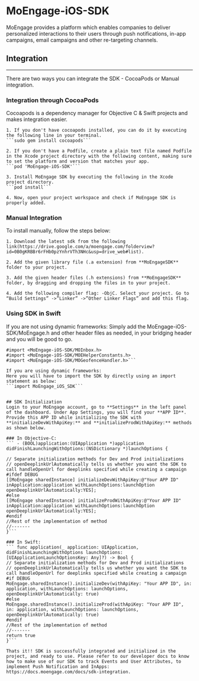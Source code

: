 # MoEngage-iOS-SDK

MoEngage provides a platform which enables companies to deliver personalized interactions to their users through push notifications, in-app campaigns, email campaigns and other re-targeting channels.

## Integration
------------------------
There are two ways you can integrate the SDK - CocoaPods or Manual integration.

### Integration through CocoaPods
Cocoapods is a dependency manager for Objective C & Swift projects and makes integration easier.

    1. If you don't have cocoapods installed, you can do it by executing the following line in your terminal.
    ```sudo gem install cocoapods```
    
    2. If you don't have a Podfile, create a plain text file named Podfile in the Xcode project directory with the following content, making sure to set the platform and version that matches your app.
    ```pod 'MoEngage-iOS-SDK'```
    
    3. Install MoEngage SDK by executing the following in the Xcode project directory.
    ```pod install```
    
    4. Now, open your project workspace and check if MoEngage SDK is properly added.
    
### Manual Integration

To install manually, follow the steps below:

    1. Download the latest sdk from the following link(https://drive.google.com/a/moengage.com/folderview?id=0B0gKRBBr6rFHb0pzYnhrVTh3NHc&usp=drive_web#list).

    2. Add the given library file (.a extension) from **MoEngageSDK** folder to your project.

    3. Add the given header files (.h extensions) from **MoEngageSDK** folder, by dragging and dropping the files in to your project.

    4. Add the following compiler flag: -ObjC. Select your project. Go to “Build Settings” ->”Linker” ->”Other Linker Flags” and add this flag.

### Using SDK in Swift

If you are not using dynamic frameworks:
Simply add the MoEngage-iOS-SDK/MoEngage.h and other header files as needed, in your bridging header and you will be good to go.

```#import <MoEngage-iOS-SDK/MoEngage.h>
#import <MoEngage-iOS-SDK/MOInbox.h>
#import <MoEngage-iOS-SDK/MOEHelperConstants.h>
#import <MoEngage-iOS-SDK/MOGeofenceHandler.h>```

If you are using dynamic frameworks:
Here you will have to import the SDK by directly using an import statement as below:
```import MoEngage_iOS_SDK```


## SDK Initialization
Login to your MoEngage account, go to **Settings** in the left panel of the dashboard. Under App Settings, you will find your **APP ID**. Provide this APP ID while initializing the SDK with **initializeDevWithApiKey:** and **initializeProdWithApiKey:** methods as shown below.

### In Objective-C:
``` - (BOOL)application:(UIApplication *)application didFinishLaunchingWithOptions:(NSDictionary *)launchOptions {

// Separate initialization methods for Dev and Prod initializations
// openDeeplinkUrlAutomatically tells us whether you want the SDK to call handleOpenUrl for deeplinks specified while creating a campaign
#ifdef DEBUG
[[MoEngage sharedInstance] initializeDevWithApiKey:@"Your APP ID" inApplication:application withLaunchOptions:launchOption openDeeplinkUrlAutomatically:YES];
#else
[[MoEngage sharedInstance] initializeProdWithApiKey:@"Your APP ID" inApplication:application withLaunchOptions:launchOption openDeeplinkUrlAutomatically:YES];
#endif
//Rest of the implementation of method
//-------
}```

### In Swift:
``` func application(_ application: UIApplication, didFinishLaunchingWithOptions launchOptions: [UIApplicationLaunchOptionsKey: Any]?) -> Bool {
// Separate initialization methods for Dev and Prod initializations
// openDeeplinkUrlAutomatically tells us whether you want the SDK to call handleOpenUrl for deeplinks specified while creating a campaign
#if DEBUG
MoEngage.sharedInstance().initializeDev(withApiKey: "Your APP ID", in: application, withLaunchOptions: launchOptions, openDeeplinkUrlAutomatically: true)
#else
MoEngage.sharedInstance().initializeProd(withApiKey: "Your APP ID", in: application, withLaunchOptions: launchOptions, openDeeplinkUrlAutomatically: true)
#endif
//Rest of the implementation of method
//-------
return true
}```

Thats it!! SDK is successfully integrated and initialized in the project, and ready to use. Please refer to our developer docs to know how to make use of our SDK to track Events and User Attributes, to implement Push Notification and InApps: https://docs.moengage.com/docs/sdk-integration.

